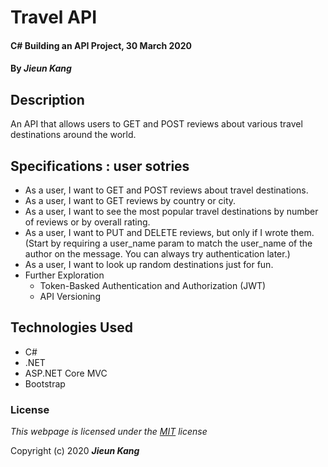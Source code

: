 # Travel API

#### C# Building an API Project, 30 March 2020
 
#### By **_Jieun Kang_**

## Description
An API that allows users to GET and POST reviews about various travel destinations around the world. 

## Specifications : user sotries
* As a user, I want to GET and POST reviews about travel destinations.
* As a user, I want to GET reviews by country or city.
* As a user, I want to see the most popular travel destinations by number of reviews or by overall rating.
* As a user, I want to PUT and DELETE reviews, but only if I wrote them. (Start by requiring a user_name param to match the user_name of the author on the message. You can always try authentication later.)
* As a user, I want to look up random destinations just for fun.
* Further Exploration 
  * Token-Basked Authentication and Authorization (JWT)
  * API Versioning

## Technologies Used

* C#
* .NET
* ASP.NET Core MVC
* Bootstrap

### License

*This webpage is licensed under the [MIT](https://en.wikipedia.org/wiki/MIT_License) license*

Copyright (c) 2020 **_Jieun Kang_**